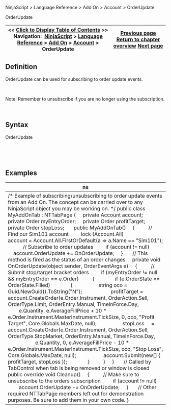 ﻿


NinjaScript \> Language Reference \> Add On \> Account \> OrderUpdate






















OrderUpdate







| \<\< [Click to Display Table of Contents](orderupdate.md) \>\> **Navigation:**     [NinjaScript](ninjascript-1.md) \> [Language Reference](language_reference_wip-1.md) \> [Add On](add_on-1.md) \> [Account](account_class-1.md) \> OrderUpdate | [Previous page](orders_account-1.md) [Return to chapter overview](account_class-1.md) [Next page](positions_account-1.md) |
| --- | --- |











## Definition


OrderUpdate can be used for subscribing to order update events.


 


Note: Remember to unsubscribe if you are no longer using the subscription.


 


## Syntax


OrderUpdate


 


 


## Examples




| ns |
| --- |
| /\* Example of subscribing/unsubscribing to order update events from an Add On. The concept can be carried over to any NinjaScript object you may be working on. \*/ public class MyAddOnTab : NTTabPage {      private Account account;      private Order myEntryOrder;      private Order profitTarget;      private Order stopLoss;        public MyAddOnTab()      {           // Find our Sim101 account          lock (Account.All)                account \= Account.All.FirstOrDefault(a \=\> a.Name \=\= "Sim101");             // Subscribe to order updates          if (account !\= null)                account.OrderUpdate \+\= OnOrderUpdate;      }        // This method is fired as the status of an order changes      private void OnOrderUpdate(object sender, OrderEventArgs e)      {           // Submit stop/target bracket orders          if (myEntryOrder !\= null \&\& myEntryOrder \=\= e.Order)           {                if (e.OrderState \=\= OrderState.Filled)                {                    string oco \= Guid.NewGuid().ToString("N");                      profitTarget \= account.CreateOrder(e.Order.Instrument, OrderAction.Sell, OrderType.Limit, OrderEntry.Manual, TimeInForce.Day,                           e.Quantity, e.AverageFillPrice \+ 10 \* e.Order.Instrument.MasterInstrument.TickSize, 0, oco, "Profit Target", Core.Globals.MaxDate, null);                    stopLoss     \= account.CreateOrder(e.Order.Instrument, OrderAction.Sell, OrderType.StopMarket, OrderEntry.Manual, TimeInForce.Day,                           e.Quantity, 0, e.AverageFillPrice \- 10 \* e.Order.Instrument.MasterInstrument.TickSize, oco, "Stop Loss", Core.Globals.MaxDate, null);                     account.Submit(new\[] { profitTarget, stopLoss });                }           }      }        // Called by TabControl when tab is being removed or window is closed      public override void Cleanup()      {           // Make sure to unsubscribe to the orders subscription          if (account !\= null)               account.OrderUpdate \-\= OnOrderUpdate;      }        // Other required NTTabPage members left out for demonstration purposes. Be sure to add them in your own code. } |









